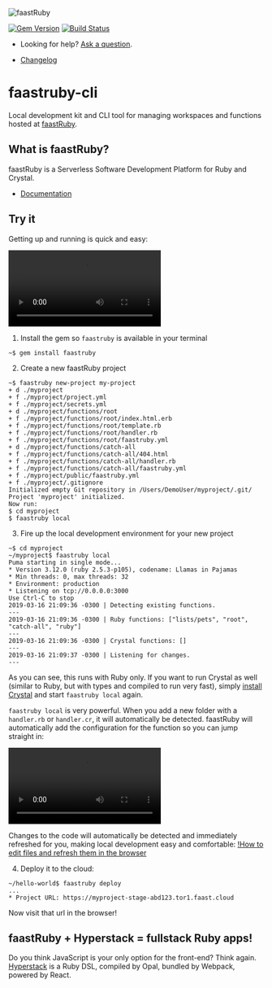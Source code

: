 ![faastRuby](https://faastruby.io/wp-content/uploads/2019/03/logo-positive.png)

[![Gem Version](https://badge.fury.io/rb/faastruby.svg)](https://badge.fury.io/rb/faastruby)
[![Build Status](https://travis-ci.org/faastRuby/faastruby-cli.svg?branch=master)](https://travis-ci.org/faastRuby/faastruby-cli)

* Looking for help? [Ask a question](https://meta.stackoverflow.com/questions/ask?tags=faastRuby,Serverless,Ruby,FaaS).

* [Changelog](https://github.com/faastRuby/faastruby-cli/blob/master/CHANGELOG.md)

# faastruby-cli

Local development kit and CLI tool for managing workspaces and functions hosted at [faastRuby](https://faastruby.io).

## What is faastRuby?
faastRuby is a Serverless Software Development Platform for Ruby and Crystal.

* [Documentation](https://faastruby.io/docs/faastruby-local/)

## Try it

Getting up and running is quick and easy:

![Getting up and running](https://s3.amazonaws.com/faastruby/public/create-project.mp4)

1. Install the gem so `faastruby` is available in your terminal

```
~$ gem install faastruby
```

2. Create a new faastRuby project

```
~$ faastruby new-project my-project
+ d ./myproject
+ f ./myproject/project.yml
+ f ./myproject/secrets.yml
+ d ./myproject/functions/root
+ f ./myproject/functions/root/index.html.erb
+ f ./myproject/functions/root/template.rb
+ f ./myproject/functions/root/handler.rb
+ f ./myproject/functions/root/faastruby.yml
+ d ./myproject/functions/catch-all
+ f ./myproject/functions/catch-all/404.html
+ f ./myproject/functions/catch-all/handler.rb
+ f ./myproject/functions/catch-all/faastruby.yml
+ f ./myproject/public/faastruby.yml
+ f ./myproject/.gitignore
Initialized empty Git repository in /Users/DemoUser/myproject/.git/
Project 'myproject' initialized.
Now run:
$ cd myproject
$ faastruby local
```

3. Fire up the local development environment for your new project

```
~$ cd myproject
~/myproject$ faastruby local
Puma starting in single mode...
* Version 3.12.0 (ruby 2.5.3-p105), codename: Llamas in Pajamas
* Min threads: 0, max threads: 32
* Environment: production
* Listening on tcp://0.0.0.0:3000
Use Ctrl-C to stop
2019-03-16 21:09:36 -0300 | Detecting existing functions.
---
2019-03-16 21:09:36 -0300 | Ruby functions: ["lists/pets", "root", "catch-all", "ruby"]
---
2019-03-16 21:09:36 -0300 | Crystal functions: []
---
2019-03-16 21:09:37 -0300 | Listening for changes.
---
```

As you can see, this runs with Ruby only. If you want to run Crystal as well (similar to Ruby, but with types and compiled to run very fast), simply [install Crystal](https://crystal-lang.org/reference/installation/) and start `faastruby local` again.


`faastruby local` is very powerful. When you add a new folder with a `handler.rb` or `handler.cr`, it will automatically be detected. faastRuby will automatically add the configuration for the function so you can jump straight in:

![How to add a new folder and file](https://s3.amazonaws.com/faastruby/public/new-paths.mp4)

Changes to the code will automatically be detected and immediately refreshed for you, making local development easy and comfortable:
[!How to edit files and refresh them in the browser](https://s3.amazonaws.com/faastruby/public/local-file-refresh.mp4)

4. Deploy it to the cloud:

```
~/hello-world$ faastruby deploy
...
* Project URL: https://myproject-stage-abd123.tor1.faast.cloud
```
Now visit that url in the browser!

## faastRuby + Hyperstack = fullstack Ruby apps!

Do you think JavaScript is your only option for the front-end? Think again. [Hyperstack](https://hyperstack.org) is a Ruby DSL, compiled by Opal, bundled by Webpack, powered by React.
